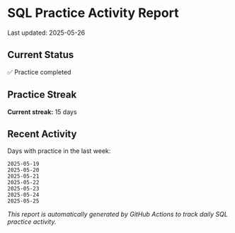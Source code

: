 # SQL Practice Activity Report

Last updated: 2025-05-26

## Current Status

✅ Practice completed

## Practice Streak

**Current streak:** 15 days

## Recent Activity

Days with practice in the last week:

```
2025-05-19
2025-05-20
2025-05-21
2025-05-22
2025-05-23
2025-05-24
2025-05-25
```

*This report is automatically generated by GitHub Actions to track daily SQL practice activity.*
